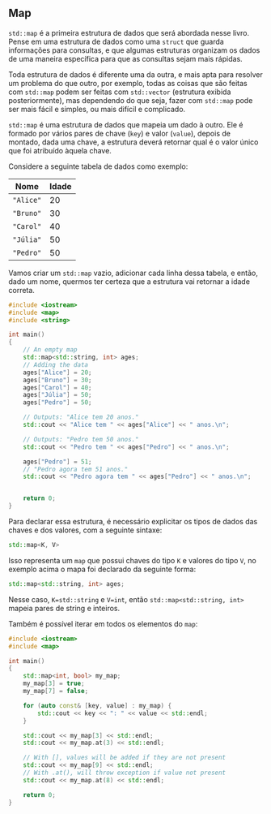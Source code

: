 ## Map

`std::map` é a primeira estrutura de dados que será abordada nesse livro. Pense em uma estrutura de dados como uma `struct` que guarda informações para consultas, e que algumas estruturas organizam os dados de uma maneira específica para que as consultas sejam mais rápidas.

Toda estrutura de dados é diferente uma da outra, e mais apta para resolver um problema do que outro, por exemplo, todas as coisas que são feitas com `std::map` podem ser feitas com `std::vector` (estrutura exibida posteriormente), mas dependendo do que seja, fazer com `std::map` pode ser mais fácil e simples, ou mais difícil e complicado.

`std::map` é uma estrutura de dados que mapeia um dado à outro. Ele é formado por vários pares de chave (`key`) e valor (`value`), depois de montado, dada uma chave, a estrutura deverá retornar qual é o valor único que foi atribuído àquela chave.

Considere a seguinte tabela de dados como exemplo:

| Nome      | Idade |
|-----------|-------|
| `"Alice"` | 20    |
| `"Bruno"` | 30    |
| `"Carol"` | 40    |
| `"Júlia"` | 50    |
| `"Pedro"` | 50    |

Vamos criar um `std::map` vazio, adicionar cada linha dessa tabela, e então, dado um nome, quermos ter certeza que a estrutura vai retornar a idade correta.

```cpp
#include <iostream>
#include <map>
#include <string>

int main()
{
    // An empty map
    std::map<std::string, int> ages;
    // Adding the data
    ages["Alice"] = 20;
    ages["Bruno"] = 30;
    ages["Carol"] = 40;
    ages["Júlia"] = 50;
    ages["Pedro"] = 50;

    // Outputs: "Alice tem 20 anos."
    std::cout << "Alice tem " << ages["Alice"] << " anos.\n";

    // Outputs: "Pedro tem 50 anos."
    std::cout << "Pedro tem " << ages["Pedro"] << " anos.\n";

    ages["Pedro"] = 51;
    // "Pedro agora tem 51 anos."
    std::cout << "Pedro agora tem " << ages["Pedro"] << " anos.\n";


    return 0;
}
```

Para declarar essa estrutura, é necessário explicitar os tipos de dados das chaves e dos valores, com a seguinte sintaxe:

```cpp
std::map<K, V>
```

Isso representa um `map` que possui chaves do tipo `K` e valores do tipo `V`, no exemplo acima o mapa foi declarado da seguinte forma:

```cpp
std::map<std::string, int> ages;
```

Nesse caso, `K=std::string` e `V=int`, então `std::map<std::string, int>` mapeia pares de string e inteiros.

Também é possível iterar em todos os elementos do `map`:

```cpp
#include <iostream>
#include <map>

int main()
{
    std::map<int, bool> my_map;
    my_map[3] = true;
    my_map[7] = false;

    for (auto const& [key, value] : my_map) {
        std::cout << key << ": " << value << std::endl;
    }

    std::cout << my_map[3] << std::endl;
    std::cout << my_map.at(3) << std::endl;

    // With [], values will be added if they are not present
    std::cout << my_map[9] << std::endl;
    // With .at(), will throw exception if value not present
    std::cout << my_map.at(8) << std::endl;

    return 0;
}
```
